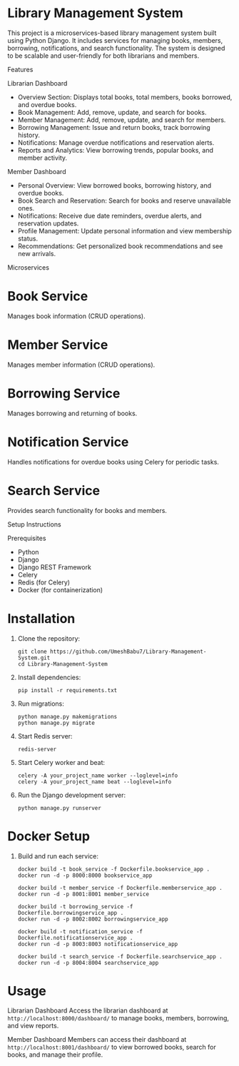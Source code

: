 # Library Management System

This project is a microservices-based library management system built using Python Django. It includes services for managing books, members, borrowing, notifications, and search functionality. The system is designed to be scalable and user-friendly for both librarians and members.

 Features

 Librarian Dashboard
- Overview Section: Displays total books, total members, books borrowed, and overdue books.
- Book Management: Add, remove, update, and search for books.
- Member Management: Add, remove, update, and search for members.
- Borrowing Management: Issue and return books, track borrowing history.
- Notifications: Manage overdue notifications and reservation alerts.
- Reports and Analytics: View borrowing trends, popular books, and member activity.

 Member Dashboard
- Personal Overview: View borrowed books, borrowing history, and overdue books.
- Book Search and Reservation: Search for books and reserve unavailable ones.
- Notifications: Receive due date reminders, overdue alerts, and reservation updates.
- Profile Management: Update personal information and view membership status.
- Recommendations: Get personalized book recommendations and see new arrivals.

 Microservices

# Book Service
Manages book information (CRUD operations).

# Member Service
Manages member information (CRUD operations).

# Borrowing Service
Manages borrowing and returning of books.

# Notification Service
Handles notifications for overdue books using Celery for periodic tasks.

# Search Service
Provides search functionality for books and members.

 Setup Instructions

 Prerequisites
- Python 
- Django
- Django REST Framework
- Celery
- Redis (for Celery)
- Docker (for containerization)

# Installation

1. Clone the repository:
    ```
    git clone https://github.com/UmeshBabu7/Library-Management-System.git
    cd Library-Management-System
    ```

2. Install dependencies:
    ```
    pip install -r requirements.txt
    ```

3. Run migrations:
    ```
    python manage.py makemigrations
    python manage.py migrate
    ```

4. Start Redis server:
    ```
    redis-server
    ```

5. Start Celery worker and beat:
    ```
    celery -A your_project_name worker --loglevel=info
    celery -A your_project_name beat --loglevel=info
    ```

6. Run the Django development server:
    ```
    python manage.py runserver
    ```

# Docker Setup

1. Build and run each service:
    ```
    docker build -t book_service -f Dockerfile.bookservice_app .
    docker run -d -p 8000:8000 bookservice_app

    docker build -t member_service -f Dockerfile.memberservice_app .
    docker run -d -p 8001:8001 member_service

    docker build -t borrowing_service -f Dockerfile.borrowingservice_app .
    docker run -d -p 8002:8002 borrowingservice_app

    docker build -t notification_service -f Dockerfile.notificationservice_app .
    docker run -d -p 8003:8003 notificationservice_app

    docker build -t search_service -f Dockerfile.searchservice_app .
    docker run -d -p 8004:8004 searchservice_app
    ```

# Usage

 Librarian Dashboard
Access the librarian dashboard at `http://localhost:8000/dashboard/` to manage books, members, borrowing, and view reports.

 Member Dashboard
Members can access their dashboard at `http://localhost:8001/dashboard/` to view borrowed books, search for books, and manage their profile.
